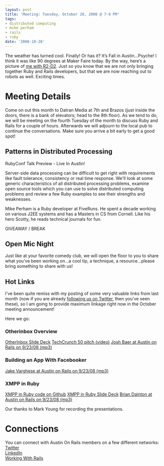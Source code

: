 ```yaml
---
layout: post
title: 'Meeting: Tuesday, October 28, 2008 @ 7-9 PM'
tags:
- distributed computing
- mike perham
- rails
- ruby
date: '2008-10-20'
---
```

The weather has turned cool. Finally! Or has it? It’s Fall in Austin…Psyche! I think it was like 90 degrees at Maker Faire today. By the way, here’s a picture of [me with R2-D2](http://snaptweet.com/damon/aa4ebd98156). Just so you know that we are not only bringing together Ruby and Rails developers, but that we are now reaching out to robots as well. Exciting times.

# Meeting Details
 
 

Come on out this month to Datran Media at 7th and Brazos (just inside the doors, there is a bank of elevators; head to the 8th floor). As we tend to do, we will be meeting on the fourth Tuesday of the month to discuss Ruby and Rails for a couple of hours. Afterwards we will adjourn to the local pub to continue the conversations. Make sure you arrive a bit early to get a good spot!

## Patterns in Distributed Processing

RubyConf Talk Preview - Live In Austin!

Server-side data processing can be difficult to get right with requirements like fault tolerance, consistency or real time response. We'll look at some generic characteristics of all distributed processing problems, examine open source tools which you can use to solve distributed computing problems and review a few Ruby examples to see their strengths and weaknesses.

Mike Perham is a Ruby developer at FiveRuns. He spent a decade working on various J2EE systems and has a Masters in CS from Cornell. Like his hero Scotty, he reads technical journals for fun.

GIVEAWAY / BREAK

## Open Mic Night

Just like at your favorite comedy club, we will open the floor to you to share what you've been working on...a cool tip, a technique, a resource...please bring something to share with us!

## Hot Links

I've been quite remiss with my posting of some very valuable links from last month (now if you are already [following us on Twitter](http://twitter.com/austinonrails), then you've seen these), so I am going to provide maximum linkage right now in the October meeting announcement!

Here we go:

### Otherinbox Overview
 [OtherInbox Slide Deck](https://github.com/austinonrails/Meetings/raw/master/2008/OtherInbox_Demo_AustinOnRails.pdf) [TechCrunch 50 pitch (video)](http://bit.ly/josh-tc50) [Josh Baer at Austin on Rails on 9/23/08 (mp3)](https://github.com/austinonrails/Meetings/raw/master/2008/otherinbox_aor_9-23-08.mp3)
### Building an App With Facebooker
 [Jake Varghese at Austin on Rails on 9/23/08 (mp3)](https://github.com/austinonrails/Meetings/raw/master/2008/facebooker_aor_9-23-08.mp3)
### XMPP in Ruby
 [XMPP in Ruby code on Github](http://github.com/bdainton/xmpp_talk/tree/master) [XMPP in Ruby Slide Deck](http://www.slideshare.net/bdainton/a-change-in-protocol-exploring-xmpp-in-ruby-presentation#) [Brian Dainton at Austin on Rails on 9/23/08 (mp3)](https://github.com/austinonrails/Meetings/raw/master/2008/rubyxmpp_aor_9-23-08.mp3)

Our thanks to Mark Young for recording the presentations.

# Connections

You can connect with Austin On Rails members on a few different networks:  
 [Twitter](http://twitter.com/austinonrails)  
 [LinkedIn](http://www.linkedin.com/groups?gid=37006)  
 [Working With Rails](http://www.workingwithrails.com/group/4451-austin-on-rails)

